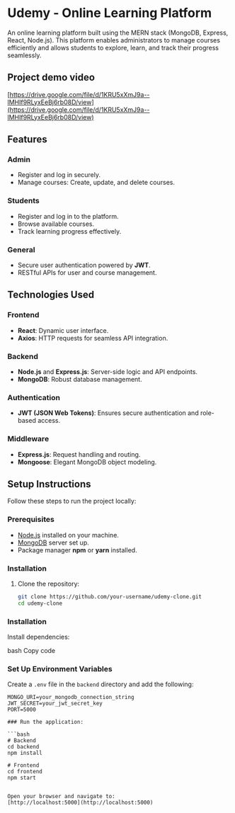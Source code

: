# Udemy - Online Learning Platform

An online learning platform built using the MERN stack (MongoDB, Express, React, Node.js). This platform enables administrators to manage courses efficiently and allows students to explore, learn, and track their progress seamlessly.

## Project demo video
[https://drive.google.com/file/d/1KRU5xXmJ9a--lMHIf9RLyxEeBj6rb08D/view](https://drive.google.com/file/d/1KRU5xXmJ9a--lMHIf9RLyxEeBj6rb08D/view)

## Features

### Admin
- Register and log in securely.
- Manage courses: Create, update, and delete courses.

### Students
- Register and log in to the platform.
- Browse available courses.
- Track learning progress effectively.

### General
- Secure user authentication powered by **JWT**.
- RESTful APIs for user and course management.

## Technologies Used

### Frontend
- **React**: Dynamic user interface.
- **Axios**: HTTP requests for seamless API integration.

### Backend
- **Node.js** and **Express.js**: Server-side logic and API endpoints.
- **MongoDB**: Robust database management.

### Authentication
- **JWT (JSON Web Tokens)**: Ensures secure authentication and role-based access.

### Middleware
- **Express.js**: Request handling and routing.
- **Mongoose**: Elegant MongoDB object modeling.

## Setup Instructions

Follow these steps to run the project locally:

### Prerequisites
- [Node.js](https://nodejs.org/) installed on your machine.
- [MongoDB](https://www.mongodb.com/) server set up.
- Package manager **npm** or **yarn** installed.

### Installation

1. Clone the repository:
   ```bash
   git clone https://github.com/your-username/udemy-clone.git
   cd udemy-clone
### Installation
Install dependencies:

bash
Copy code 

### Set Up Environment Variables

Create a `.env` file in the `backend` directory and add the following:

```env
MONGO_URI=your_mongodb_connection_string
JWT_SECRET=your_jwt_secret_key
PORT=5000

### Run the application:

```bash
# Backend
cd backend
npm install

# Frontend
cd frontend
npm start


Open your browser and navigate to:
[http://localhost:5000](http://localhost:5000)


